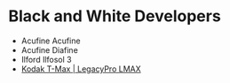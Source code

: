 # Black and White Developers

* Acufine Acufine
* Acufine Diafine
* Ilford Ilfosol 3
* [Kodak T-Max | LegacyPro LMAX](./kodak_tmax.md)